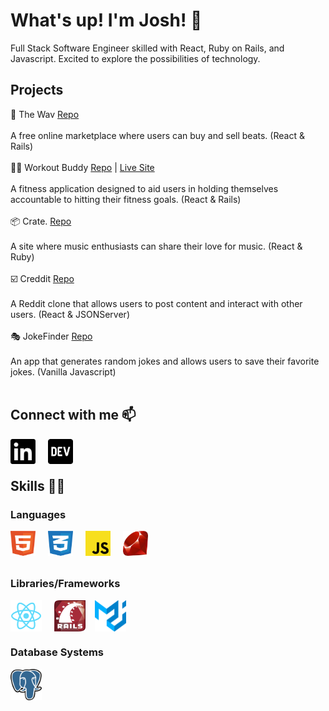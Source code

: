 # What's up! I'm Josh! 🤙
Full Stack Software Engineer skilled with React, Ruby on Rails, and Javascript.  Excited to explore the possibilities of technology.
<br>

## Projects 
🎹 The Wav [Repo](https://github.com/Jblengino510/the-wav)
<br>
<br>
A free online marketplace where users can buy and sell beats. (React & Rails)
<br>
<br>
🏋️‍♂️ Workout Buddy [Repo](https://github.com/clogan1/workout-buddy) | [Live Site](https://workout-buddy-2021.herokuapp.com/myworkoutbuddy)
<br>
<br>
A fitness application designed to aid users in holding themselves accountable to hitting their fitness goals. (React & Rails)
<br>
<br>
📦 Crate. [Repo](https://github.com/Jblengino510/phase-3-project-frontend)
<br>
<br>
A site where music enthusiasts can share their love for music. (React & Ruby)
<br>
<br>
☑️ Creddit [Repo](https://github.com/Jblengino510/ben-josh-phase-2-project)
<br>
<br>
A Reddit clone that allows users to post content and interact with other users. (React & JSONServer)
<br>
<br>
🎭 JokeFinder [Repo](https://github.com/wtennis/josh-whiting-phase-1-project)
<br>
<br>
An app that generates random jokes and allows users to save their favorite jokes. (Vanilla Javascript)
<br>
<br>

## Connect with me 📫
<img align="left" height="40x" width="40px" src="images/linkedin.svg" style="margin-right:20px">
<img align="left" height="40px" width="40px" src="images/dev.png">
<br>
<br>

## Skills 👨‍💻

### Languages
<img align="left" height="40x" width="40px" src="images/html-1.svg" style="margin-right:20px">
<img align="left" height="40x" width="40px" src="images/css-3.svg" style="margin-right:20px">
<img align="left" height="40x" width="40px" src="images/javascript.png" style="margin-right:20px">
<img align="left" height="40x" width="40px" src="images/ruby.png">
<br>
<br>
<br>

### Libraries/Frameworks
<img align="left" height="50x" width="50px" src="images/react.png" style="margin-right:20px">
<img align="left" height="50x" width="50px" src="images/rails.svg" style="margin-right:15px">
<img align="left" height="50x" width="50px" src="images/mui.svg">
<br>
<br>
<br>

### Database Systems
<img align="left" height="50x" width="50px" src="images/postgresql.svg" style="margin-right:20px">